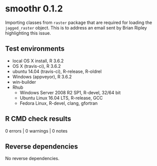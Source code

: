 # smoothr 0.1.2

Importing classes from `raster` package that are required for loading the `jagged_raster` object. This is to address an email sent by Brian Ripley highlighting this issue.

## Test environments

- local OS X install, R 3.6.2
- OS X (travis-ci), R 3.6.2
- ubuntu 14.04 (travis-ci), R-release, R-oldrel
- Windows (appveyor), R 3.6.2
- win-builder
- Rhub
  - Windows Server 2008 R2 SP1, R-devel, 32/64 bit
  - Ubuntu Linux 16.04 LTS, R-release, GCC
  - Fedora Linux, R-devel, clang, gfortran

## R CMD check results

0 errors | 0 warnings | 0 notes

## Reverse dependencies

No reverse dependencies.
